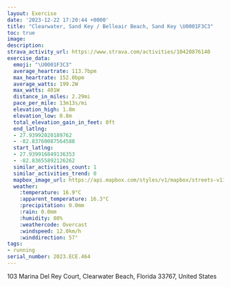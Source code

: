```yaml
---
layout: Exercise
date: '2023-12-22 17:20:44 +0000'
title: "Clearwater, Sand Key / Belleair Beach, Sand Key \U0001F3C3"
toc: true
image:
description:
strava_activity_url: https://www.strava.com/activities/10420876140
exercise_data:
  emoji: "\U0001F3C3"
  average_heartrate: 113.7bpm
  max_heartrate: 152.0bpm
  average_watts: 199.2W
  max_watts: 401W
  distance_in_miles: 2.29mi
  pace_per_mile: 13m13s/mi
  elevation_high: 1.8m
  elevation_low: 0.8m
  total_elevation_gain_in_feet: 0ft
  end_latlng:
  - 27.93992020189762
  - -82.83760087564588
  start_latlng:
  - 27.939916849136353
  - -82.83655892126262
  similar_activities_count: 1
  similar_activities_trend: 0
  mapbox_image_url: https://api.mapbox.com/styles/v1/mapbox/streets-v11/static/path-5+787af2-1.0(qzoiDrirxNf%40Vb%40NXT~A%60ApA~%40%60Ad%40%60A%5CdBf%40x%40LfCf%40pB%5EJCDUCmCBKDCNA~%40FTFb%40Vh%40n%40LHPDTDLGRHf%40Bh%40Lr%40F~%40NpEdAx%40VtAVDDfAJ%60B%5ErG~%40z%40FFABEFMZmCDKDCN%3FnB%5C~%40JzB%5Ch%40DAEa%40CcAOsAQw%40OeAKcFu%40_CSILOjAAb%40Kd%40GDS%40yDo%40yBc%40a%40M_%40EOIiCq%40mAOgEm%40SGIGi%40k%40m%40UQAcAAIBGFCTDn%40BpACJMD%7B%40OaB_%40%7BCi%40oBg%40YOOASQo%40Y_%40Uk%40e%40SK),pin-s-s+e5b22e(-82.83818,27.93913),pin-s-f+89ae00(-82.83879999999998,27.93820000000002)/auto/800x800?access_token=pk.eyJ1Ijoiam9zaGJlY2ttYW4iLCJhIjoiY205eWR2aDd1MWZ6djJrbXc4a3M0bWZleiJ9.XiG9OWkNcZk2QzjJbxLB4A
  weather:
    :temperature: 16.9°C
    :apparent_temperature: 16.3°C
    :precipitation: 0.0mm
    :rain: 0.0mm
    :humidity: 80%
    :weathercode: Overcast
    :windspeed: 12.0km/h
    :winddirection: 57°
tags:
- running
serial_number: 2023.ECE.464
---
```

103 Marina Del Rey Court, Clearwater Beach, Florida 33767, United States
